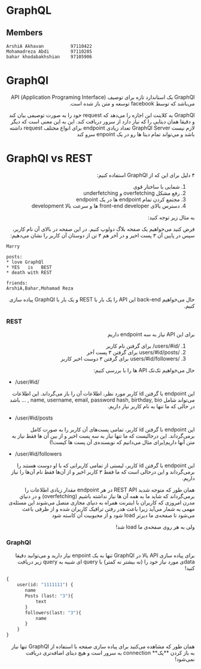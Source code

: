 # GraphQL

## Members
    ArshiA Akhavan          97110422
    Mohamadreza Abdi        97110285
    bahar khodabakhshian    97105906


# GraphQl
<p dir="rtl" style="position:right;">
GraphQl یک استاندارد تازه برای توصیف (Application Programing Interface) API می‌باشد که توسط facebook  توسعه و متن باز شده است.
</p>

<p dir="rtl" style="position:right;">
GraphQl به کلاینت این اجازه را می‌دهد که request خود را به صورت توصیفی بیان کند و دقیقا همان دیتایی را که نیاز دارد از سرور دریافت کند. این به این معنی است که دیگر لازم نیست GraphQl Server تعداد زیادی endpoint برای انواع مختلف request داشته باشد و می‌تواند تمام دیتا ها رو در یک enpoint سرو کند
</p>

# GraphQl vs REST
<p dir="rtl" style="position:right;">
۴ دلیل برای این که از   GraphQl استفاده کنیم:
<ol dir="rtl" style="position:right;">
<li>شمایی با ساختار قوی</li>
<li>رفع مشکل overfetching و underfetching</li>
<li>مجتمع کردن تمام endpoint ها در یک endpoint</li>
<li>دسترس بالای front-end developer ها و سرعت بالا development</li>
</ol>
<p dir="rtl" style="position:right;">
به مثال زیر توجه کنید:

<p dir="rtl" style="position:right;">
فرض کنید می‌خواهیم یک صفحه بلاگ دولوپ کنیم.
در این صفحه در بالای آن نام کاربر، سپس در پایین آن ۳ پست اخیر و در آخر هم ۳ تن از دوستان آن کاربر را نشان می‌دهیم:

    Marry

    posts:    
    * love GraphQl
    * YES   is   BEST
    * death with REST
    
    friends:
    ArshiA,Bahar,Mohamad Reza

<p dir="rtl" style="position:right;">
حال می‌خواهیم back-end این API را یک بار با REST و یک بار با GraphQl پیاده سازی کنیم.

### REST
<p dir="rtl" style="position:right;">
برای این API نیاز به سه endpoint داریم
<ol dir="rtl" style="position:right;">
<li>/users/#id/ برای گرفتن نام کاربر</li>
<li>/users/#id/posts برای گرفتن ۳ پست آخر</li>
<li>/users/#id/followers برای گرفتن ۳ دوست اخیر کاربر</li>
</ol>

<p dir="rtl" style="position:right;">
حال می‌خواهیم تک‌تک API ها را با بررسی کنیم:

+ /user/#id/
<p dir="rtl" style="position:right;">
این endpoint  با گرفتن id کاربر مورد نظر، اطلاعات آن را باز می‌گرداند. این اطلاعات می‌تواند شامل name, username, email, password hash, birthday, bio , ... باشد در حالی که ما تنها به نام کاربر نیاز داریم.

+ /user/#id/posts
<p dir="rtl" style="position:right;">
این endpoint با گرفتن id کاربر، تمامی پست‌های آن کاربر را به صورت کامل برمی‌گرداند.
این درحالیست که ما تنها نیاز به سه پست اخیر و از بین آن ها فقط نیاز به متن آنها داریم(برای مثال می‌دانیم که نویسنده‌ی آن پست ها کیست!)

+ /user/#id/followers
<p dir="rtl" style="position:right;">
این endpoint با گرفتن id کاربر، لیستی از تمامی کاربرانی که با او دوست هستند را برمی‌گرداند و این درحالی است که ما فقط ۳ کاربر اخیر و از آن‌ها فقط نام آن‌ها را نیاز داریم.

<p dir="rtl" style="position:right;">
همان طور که متوجه شدید REST API در هر endpoint مقدار زیادی اطلاعات را برمی‌گرداند که شاید ما به همه آن ها نیاز نداشته باشیم (overfetching) و در دنیاي مدرن امروزی که کاربران با اینترنت همراه به دنیای مجازی متصل می‌شوند این مسئله‌ی مهمی به شمار می‌آید زیرا باعث هدر رفتن ترافیک کاربران شده و از طرفی باعث می‌شود تا صفحه‌ی ما دیرتر load شود و از محبوبیت ‌آن کاسته شود

<p dir="rtl" style="position:right;">
ولی به هر روی صفحه‌ی ما load شد!

### GraphQl
<p dir="rtl" style="position:right;">
برای پیاده سازی API بالا در GraphQl تنها به یک enpoint نیاز دارید و می‌توانید دقیقا data‌ی مورد نیاز خود را (نه بیشتر نه کمتر) با query ای شبیه به query زیر دریافت کنید!

```graphql
{
    user(id: "1111111") {
       name
       Posts (last: "3"){
           text
       }
       followers(last: "3"){
           name
       }
    }
}
``` 
<p dir="rtl" style="position:right;">
همان طور که مشاهده می‌کنید برای پیاده سازی صفحه با استفاده از GraphQl تنها نیاز به باز کردن **یک** connection به سرور است و هیچ دیتای اضافه‌تری دریافت نمی‌شود!
